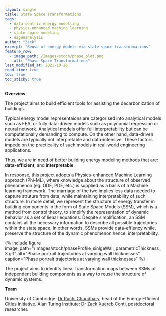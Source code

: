 ```yaml
---
layout: single
title: State Space Transformations
tags:
  - data-centric energy modelling
  - physics-enhanced maching learning
  - state space modeling
  - eigenanalysis
author: "Zack"
excerpt: "Reuse of energy models via state space transformations"
feature_row:
  - image_path: /Images/stoch/phase_plot.png
    alt: "Phase Space Transformations"
last_modified_at: 2021-10-26
read_time: true
toc: true
toc_sticky: true
---
```


**Overview**

The project aims to build efficient tools for assisting the decarbonization of buildings. 

Typical energy model representaions are categorised into analytical models such as FEA, or fully data-driven models such as polynomial regression or neural network. Analytical models offer full interpretability but can be computationally demanding to compute. On the other hand, data-driven models are typically not interpretable and data-intensive. These factors impede on the practicality of such models in real-world engineering applications. 

Thus, we are in need of better building energy modeling methods that are: **data-efficient**, and **interpretable**. 

In response, this project adopts a Physics-enhanced Machine Learning approach (Phi-ML), where knowledge about the structure of observed phenomenon (eg. ODE, PDE, etc.) is supplied as a basis of a Machine learning framework. The marriage of the two implies less data needed to capture struture from data, while maintaining interpretability of such structure. In more detail, we represent the structure of energy transfer in building components in the form of State Space Models (SSM), which is a method from control theory, to simplify the representation of dynamic behavior as a set of lienar equations. Despite simplification, an SSM contains all the necessary information to describe all possible trajectories within the state space. In other words, SSMs provide data-effiency while, preserve the structure of the dynamic phenomenon hence, interpretability.

{% include figure image_path="/Images/stoch/phaseProfile_sinlgeWall_parametricThickness_3.gif" alt="Phase portrait trajectories at varying wall thicknesses" caption="Phase portrait trajectories at varying wall thicknesses" %}


The project aims to identify linear transformation maps between SSMs of independent building components as a way to reuse the structure of dynamic systems.

**Team**

University of Cambridge: [Dr Ruchi Choudhary](http://www.eng.cam.ac.uk/profiles/rc488), head of the Energy Efficient Cities Initiative.
Alan Turing Institute: [Dr Zack Xuereb Conti](https://eeci.github.io/home/docs/people/zack/), postdoctoral researcher.
